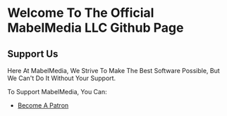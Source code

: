 # Welcome To The Official MabelMedia LLC Github Page
## Support Us
Here At MabelMedia, We Strive To Make The Best Software Possible, But We Can't Do It Without Your Support.

To Support MabelMedia, You Can:
- <a href="https://www.patreon.com/MabelisYT">Become A Patron</a>
